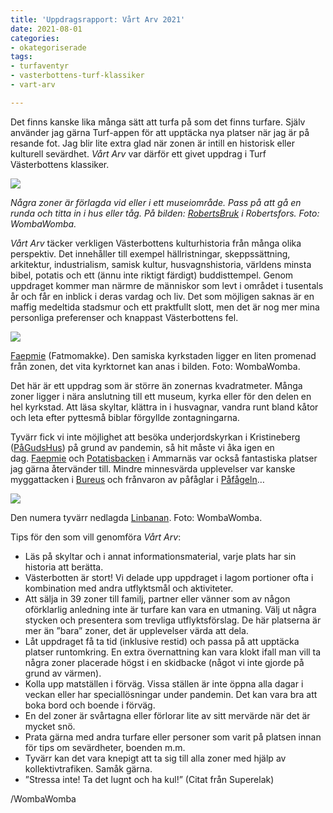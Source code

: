 ```yaml
---
title: 'Uppdragsrapport: Vårt Arv 2021'
date: 2021-08-01
categories:
- okategoriserade
tags:
- turfaventyr
- vasterbottens-turf-klassiker
- vart-arv

---
```

Det finns kanske lika många sätt att turfa på som det finns turfare. Själv använder jag gärna Turf-appen för att upptäcka nya platser när jag är på resande fot. Jag blir lite extra glad när zonen är intill en historisk eller kulturell sevärdhet. _Vårt Arv_ var därför ett givet uppdrag i Turf Västerbottens klassiker.

![](/v1649799226/tvb/robertsbruk_nqlrnt.jpg)

_Några zoner är förlagda vid eller i ett museiområde. Pass på att gå en runda och titta in i hus eller tåg. På bilden:_ [_RobertsBruk_](https://turfgame.com/map/RobertsBruk) _i Robertsfors. Foto: WombaWomba._

_Vårt Arv_ täcker verkligen Västerbottens kulturhistoria från många olika perspektiv. Det innehåller till exempel hällristningar, skeppssättning, arkitektur, industrialism, samisk kultur, husvagnshistoria, världens minsta bibel, potatis och ett (ännu inte riktigt färdigt) buddisttempel. Genom uppdraget kommer man närmre de människor som levt i området i tusentals år och får en inblick i deras vardag och liv. Det som möjligen saknas är en maffig medeltida stadsmur och ett praktfullt slott, men det är nog mer mina personliga preferenser och knappast Västerbottens fel.

![](https://turfvasterbotten.files.wordpress.com/2021/08/faepmi.jpg?w=1024)

[Faepmie](https://turfgame.com/map/Faepmie) (Fatmomakke). Den samiska kyrkstaden ligger en liten promenad från zonen, det vita kyrktornet kan anas i bilden. Foto: WombaWomba.

Det här är ett uppdrag som är större än zonernas kvadratmeter. Många zoner ligger i nära anslutning till ett museum, kyrka eller för den delen en hel kyrkstad. Att läsa skyltar, klättra in i husvagnar, vandra runt bland kåtor och leta efter pyttesmå biblar förgyllde zontagningarna.

Tyvärr fick vi inte möjlighet att besöka underjordskyrkan i Kristineberg ([PåGudsHus](https://turfgame.com/map/P%C3%A5GudsHus)) på grund av pandemin, så hit måste vi åka igen en dag. [Faepmie](https://turfgame.com/map/Faepmie) och [Potatisbacken](https://turfgame.com/map/Potatisbacken) i Ammarnäs var också fantastiska platser jag gärna återvänder till. Mindre minnesvärda upplevelser var kanske myggattacken i [Bureus](https://turfgame.com/map/Bureus) och frånvaron av påfåglar i [Påfågeln](https://turfgame.com/map/P%C3%A5f%C3%A5geln)…

![](https://turfvasterbotten.files.wordpress.com/2021/08/hytter.jpg?w=1024)

Den numera tyvärr nedlagda [Linbanan](https://turfgame.com/map/Linbanan). Foto: WombaWomba.

Tips för den som vill genomföra _Vårt Arv_:

* Läs på skyltar och i annat informationsmaterial, varje plats har sin historia att berätta.
* Västerbotten är stort! Vi delade upp uppdraget i lagom portioner ofta i kombination med andra utflyktsmål och aktiviteter.
* Att sälja in 39 zoner till familj, partner eller vänner som av någon oförklarlig anledning inte är turfare kan vara en utmaning. Välj ut några stycken och presentera som trevliga utflyktsförslag. De här platserna är mer än ”bara” zoner, det är upplevelser värda att dela.
* Låt uppdraget få ta tid (inklusive restid) och passa på att upptäcka platser runtomkring. En extra övernattning kan vara klokt ifall man vill ta några zoner placerade högst i en skidbacke (något vi inte gjorde på grund av värmen).
* Kolla upp matställen i förväg. Vissa ställen är inte öppna alla dagar i veckan eller har speciallösningar under pandemin. Det kan vara bra att boka bord och boende i förväg.
* En del zoner är svårtagna eller förlorar lite av sitt mervärde när det är mycket snö.
* Prata gärna med andra turfare eller personer som varit på platsen innan för tips om sevärdheter, boenden m.m.
* Tyvärr kan det vara knepigt att ta sig till alla zoner med hjälp av kollektivtrafiken. Samåk gärna.
* ”Stressa inte! Ta det lugnt och ha kul!” (Citat från Superelak)

/WombaWomba